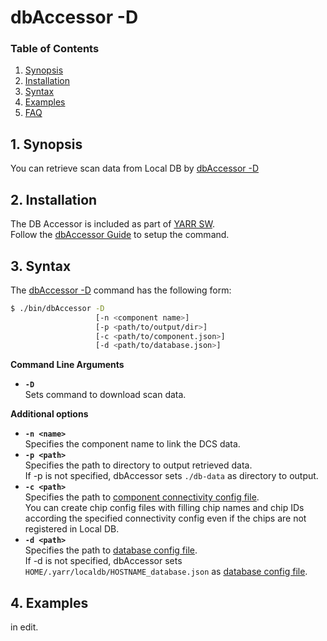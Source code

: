 # dbAccessor -D

### Table of Contents

1. [Synopsis](#1-synopsis)
2. [Installation](#2-installation)
3. [Syntax](#3-syntax)
4. [Examples](#4-examples)
5. [FAQ](#5-faq)

## 1. Synopsis

You can retrieve scan data from Local DB by [dbAccessor -D](accessor-d.md)

## 2. Installation

The DB Accessor is included as part of [YARR SW](https://yarr.readthedocs.io/en/latest/).<br>
Follow the [dbAccessor Guide](accessor.md) to setup the command.

## 3. Syntax

The [dbAccessor -D](accessor-d.md) command has the following form:

```bash
$ ./bin/dbAccessor -D
                   [-n <component name>]
                   [-p <path/to/output/dir>]
                   [-c <path/to/component.json>]
                   [-d <path/to/database.json>]
```

**Command Line Arguments**

- **``-D``** <br>
Sets command to download scan data.

**Additional options**

- **``-n <name>``**<br>
Specifies the component name to link the DCS data.
- **``-p <path>``**<br>
Specifies the path to directory to output retrieved data.<br>
If -p is not specified, dbAccessor sets `./db-data` as directory to output.
- **``-c <path>``**<br>
Specifies the path to [component connectivity config file](config.md).<br>
You can create chip config files with filling chip names and chip IDs <br>
according the specified connectivity config even if the chips are not registered in Local DB.
- **``-d <path>``**<br>
Specifies the path to [database config file](database-config.md).<br>
If -d is not specified, dbAccessor sets `HOME/.yarr/localdb/HOSTNAME_database.json` as [database config file](database-config.md).

## 4. Examples

in edit.
